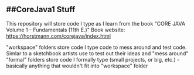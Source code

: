 ##CoreJava1 Stuff
-----------------------------------------------------------------------------------------------------------------------------------------------------------------------------
This repository will store code I type as I learn from the book "CORE JAVA Volume 1 - Fundamentals (11th E.)"
Book website: https://horstmann.com/corejava/index.html

"workspace" folders store code I type code to mess around and test code. Simlar to a sketchbook artists use to test out their ideas and "mess around"
"formal" folders store code I formally type (small projects, or big, etc.) - basically anything that wouldn't fit into "workspace" folder
